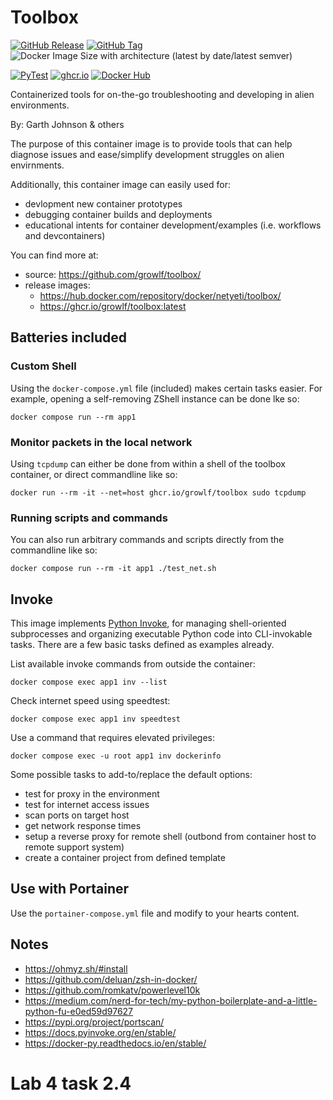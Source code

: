 
# Toolbox

[![GitHub Release](https://img.shields.io/github/v/release/growlf/toolbox?logo=docker&logoColor=white)](https://github.com/growlf/toolbox/pkgs/container/toolbox)
[![GitHub Tag](https://img.shields.io/github/v/tag/growlf/toolbox?logo=docker&logoColor=white&label=Latest)](https://github.com/growlf/toolbox/pkgs/container/toolbox)
![Docker Image Size with architecture (latest by date/latest semver)](https://img.shields.io/docker/image-size/netyeti/toolbox)

[![PyTest](https://github.com/growlf/toolbox/actions/workflows/python-app.yml/badge.svg)](https://github.com/growlf/toolbox/actions/workflows/python-app.yml)
[![ghcr.io](https://github.com/growlf/toolbox/actions/workflows/docker-publish.yml/badge.svg)](https://github.com/growlf/toolbox/actions/workflows/docker-publish.yml)
[![Docker Hub](https://github.com/growlf/toolbox/actions/workflows/docker-publish-dh.yml/badge.svg)](https://github.com/growlf/toolbox/actions/workflows/docker-publish-dh.yml)

Containerized tools for on-the-go troubleshooting and developing in alien environments.

By: Garth Johnson & others

The purpose of this container image is to provide tools that can help diagnose issues and ease/simplify development struggles on alien envirnments.

Additionally, this container image can easily used for:

- devlopment new container prototypes
- debugging container builds and deployments
- educational intents for container development/examples (i.e. workflows and devcontainers)

You can find more at:

- source: https://github.com/growlf/toolbox/
- release images:
  - https://hub.docker.com/repository/docker/netyeti/toolbox/
  - https://ghcr.io/growlf/toolbox:latest

## Batteries included

### Custom Shell

Using the `docker-compose.yml` file (included) makes certain tasks easier.  For example, opening a self-removing ZShell instance can be done lke so:

    docker compose run --rm app1

### Monitor packets in the local network

Using `tcpdump` can either be done from within a shell of the toolbox container, or direct commandline like so:

    docker run --rm -it --net=host ghcr.io/growlf/toolbox sudo tcpdump

### Running scripts and commands

You can also run arbitrary commands and scripts directly from the commandline like so:

    docker compose run --rm -it app1 ./test_net.sh

## Invoke

This image implements [Python Invoke](https://www.pyinvoke.org/), for managing shell-oriented subprocesses and organizing executable Python code into CLI-invokable tasks. There are a few basic tasks defined as examples already.

List available invoke commands from outside the container:

    docker compose exec app1 inv --list

Check internet speed using speedtest:

    docker compose exec app1 inv speedtest

Use a command that requires elevated privileges:

    docker compose exec -u root app1 inv dockerinfo

Some possible tasks to add-to/replace the default options:

- test for proxy in the environment
- test for internet access issues
- scan ports on target host
- get network response times
- setup a reverse proxy for remote shell (outbond from container host to remote support system)
- create a container project from defined template


## Use with Portainer

Use the `portainer-compose.yml` file and modify to your hearts content.

## Notes

- https://ohmyz.sh/#install
- https://github.com/deluan/zsh-in-docker/
- https://github.com/romkatv/powerlevel10k
- https://medium.com/nerd-for-tech/my-python-boilerplate-and-a-little-python-fu-e0ed59d97627
- https://pypi.org/project/portscan/
- https://docs.pyinvoke.org/en/stable/
- https://docker-py.readthedocs.io/en/stable/


# Lab 4 task 2.4
